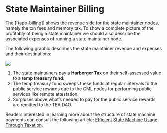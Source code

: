 # State Maintainer Billing
The [[tapp-billing]] shows the revenue side for the state maintainer nodes, namely the txn fees and memory tax. To show a complete picture of the profitably of being a state maintainer we should also describe the associated expenses of running a state maintainer node.

The following graphic describes the state maintainer revenue and expenses and their destinations:

![](https://miro.medium.com/max/1120/1*V_4aSr_hKVLXfnNgFnCGGg.png)

1.  The state maintainers pay a **Harberger Tax** on their self-assessed value to a **temp treasury fund**.
2.  The temp treasury fund sweeps these funds at regular intervals to the public service rewards due to the CML nodes for performing public services like remote attestation.
3.  Surpluses above what’s needed to pay for the public service rewards are remitted to the TEA DAO.

Readers interested in learning more about the structure of state machine payments can consult the following article: [Efficient State Machine Usage Through Taxation](https://teaproject.medium.com/proposal-efficient-state-machine-usage-through-taxation-2010ab1b294f).